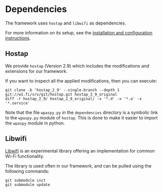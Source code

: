 # Dependencies

The framework uses `hostap` and `libwifi` as dependencies.

For more information on its setup, see the [installation and configuration instructions](../setup/README.md).

## Hostap

We provide ```hostap``` (Version 2.9) which includes the modifications and extensions for our framework.

If you want to inspect all the applied modifications, then you can execute:
```
git clone -b 'hostap_2_9' --single-branch --depth 1 git://w1.fi/srv/git/hostap.git hostap_2_9_original
diff -r hostap_2_9/ hostap_2_9_original/ -x '*.d' -x '*.o' -x '*.service'
```

Note that the file `wpaspy.py` in the `dependencies` directory is a symbolic link to the `wpaspy.py` module of `hostap`.
This is done to make it easier to import the `wpaspy` module in python.

## Libwifi

[Libwifi](https://github.com/vanhoefm/libwifi) is an experimental library offering an implementation for common Wi-Fi functionality.

The library is used often in our framework, and can be pulled using the following commands:
```
git submodule init
git submodule update
```

